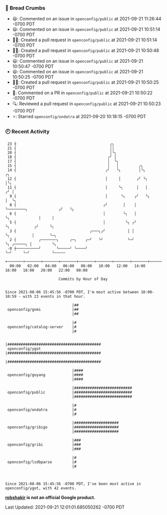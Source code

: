 ### 🍞 Bread Crumbs

 * 😃: Commented on an issue in `openconfig/public` at 2021-09-21 11:26:44 -0700 PDT
 * 😃: Commented on an issue in `openconfig/public` at 2021-09-21 10:51:14 -0700 PDT
 * ✍🏼: Created a pull request in `openconfig/public` at 2021-09-21 10:51:14 -0700 PDT
 * ✍🏼: Created a pull request in `openconfig/public` at 2021-09-21 10:50:48 -0700 PDT
 * 😃: Commented on an issue in `openconfig/public` at 2021-09-21 10:50:47 -0700 PDT
 * 😃: Commented on an issue in `openconfig/public` at 2021-09-21 10:50:25 -0700 PDT
 * ✍🏼: Created a pull request in `openconfig/public` at 2021-09-21 10:50:25 -0700 PDT
 * 💬: Commented on a PR in  `openconfig/public` at 2021-09-21 10:50:22 -0700 PDT
 * 🔍: Reviewed a pull request in  `openconfig/public` at 2021-09-21 10:50:23 -0700 PDT
 * ⭐️: Starred `openconfig/ondatra` at 2021-09-20 10:18:15 -0700 PDT

### 🕘 Recent Activity
```
 23 ┼                                          ╭╮
 21 ┤                                          ││
 20 ┤                                          │╰╮
 18 ┤                                         ╭╯ │
 17 ┤                                         │  ╰╮
 15 ┤                                         │   │         ╭╮
 14 ┤                                        ╭╯   ╰╮        │╰╮                           ╭╮
 12 ┤                                        │     │       ╭╯ ╰╮                          │╰╮
 11 ┤                                        │     ╰╮      │   │                         ╭╯ │
  9 ┤                                        │      ╰╮    ╭╯   ╰╮                        │  ╰╮
  8 ┤                                       ╭╯       │    │     ╰────────╮              ╭╯   ╰╮
  6 ┤                                       │        ╰╮   │              ╰╮             │     │
  5 ┤                                       │         ╰╮ ╭╯               ╰╮           ╭╯     ╰╮
  3 ┤                                 ╭───╮╭╯          │ │                 ╰╮          │       ╰─╮
  2 ┤          ╭───────╮     ╭─╮    ╭─╯   ╰╯           ╰─╯                  ╰╮ ╭─────╮ │         ╰╮
 -0 ┼──────────╯       ╰─────╯ ╰────╯                                        ╰─╯     ╰─╯          ╰─────
    +───────+───────+───────+───────+───────+───────+───────+───────+───────+───────+───────+───────+────
  00:00   02:00   04:00   06:00   08:00   10:00   12:00   14:00   16:00   18:00   20:00   22:00   00:00   

						Commits by Hour of Day


Since 2021-08-06 15:45:56 -0700 PDT, I'm most active between 10:00-10:59 - with 23 events in that hour.

```



```
                              |##
 openconfig/gnmi              |##
                              |##

                              |#
 openconfig/catalog-server    |#
                              |#

                              |##########################################
 openconfig/ygot              |##########################################
                              |##########################################

                              |####
 openconfig/goyang            |####
                              |####

                              |##########################
 openconfig/public            |##########################
                              |##########################

                              |#
 openconfig/ondatra           |#
                              |#

                              |####################
 openconfig/gribigo           |####################
                              |####################

                              |###
 openconfig/gribi             |###
                              |###

                              |#
 openconfig/lsdbparse         |#
                              |#



Since 2021-08-06 15:45:56 -0700 PDT, I've been most active in openconfig/ygot, with 42 events.

```
**[robshakir](mailto:robjs@google.com) is not an official Google product.**  


Last Updated: 2021-09-21 12:01:01.685050262 -0700 PDT
